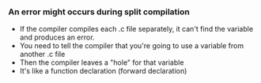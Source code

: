 ### An error might occurs during split compilation
- If the compiler compiles each .c file separately, it can't find the variable and produces an error.
- You need to tell the compiler that you're going to use a variable from another .c file
- Then the compiler leaves a "hole" for that variable
- It's like a function declaration (forward declaration)